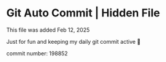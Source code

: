 # Git Auto Commit | Hidden File

This file was added Feb 12, 2025

Just for fun and keeping my daily git commit active 🤪

commit number: 198852
